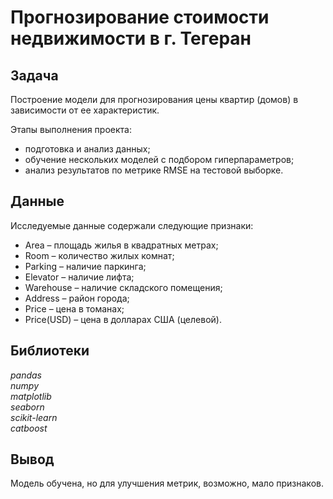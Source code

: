 # Прогнозирование  стоимости недвижимости в г. Тегеран
## Задача
Построение модели для прогнозирования цены квартир (домов) в зависимости от ее характеристик. 

Этапы выполнения проекта:
- подготовка и анализ данных;
- обучение нескольких моделей с подбором гиперпараметров;
- анализ результатов по метрике RMSE на тестовой выборке.

## Данные
Исследуемые данные содержали следующие признаки:
- Area – площадь жилья в квадратных метрах;
- Room – количество жилых комнат;
- Parking – наличие паркинга;
- Elevator – наличие лифта;
- Warehouse – наличие складского помещения;
- Address – район города;
- Price – цена в томанах;
- Price(USD) – цена в долларах США (целевой).
 
## Библиотеки
*pandas*\
*numpy*\
*matplotlib*\
*seaborn*\
*scikit-learn*\
*catboost*

## Вывод
Модель обучена, но для улучшения метрик, возможно, мало признаков.
